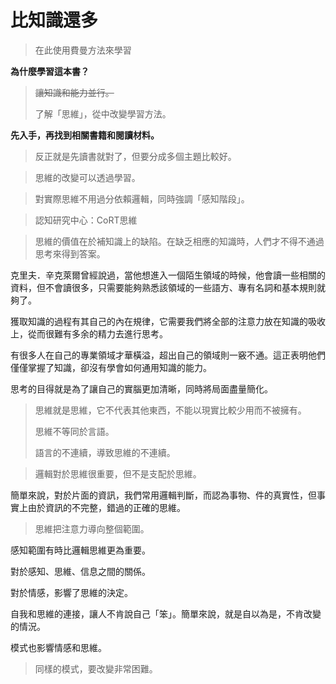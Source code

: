 # 比知識還多

> 在此使用費曼方法來學習

**為什麼學習這本書？**

> ~~讓知識和能力並行。~~
>
> 了解「思維」，從中改變學習方法。

**先入手，再找到相關書籍和閱讀材料。**

> 反正就是先讀書就對了，但要分成多個主題比較好。



> 思維的改變可以透過學習。

> 對實際思維不用過分依賴邏輯，同時強調「感知階段」。

> 認知研究中心：CoRT思維

> 思維的價值在於補知識上的缺陷。在缺乏相應的知識時，人們才不得不通過思考來得到答案。



克里夫．辛克萊爾曾經說過，當他想進入一個陌生領域的時候，他會讀一些相關的資料，但不會讀很多，只需要能夠熟悉該領域的一些語方、專有名詞和基本規則就夠了。



獲取知識的過程有其自己的內在規律，它需要我們將全部的注意力放在知識的吸收上，從而很難有多余的精力去進行思考。



有很多人在自己的專業領域才華橫溢，超出自己的領域則一竅不通。這正表明他們僅僅掌握了知識，卻沒有學會如何通用知識的能力。



思考的目得就是為了讓自己的實腦更加清晰，同時將局面盡量簡化。



> 思維就是思維，它不代表其他東西，不能以現實比較少用而不被擁有。
>
> 思維不等同於言語。
>
> 語言的不連續，導致思維的不連續。

> 邏輯對於思維很重要，但不是支配於思維。



簡單來說，對於片面的資訊，我們常用邏輯判斷，而認為事物、件的真實性，但事實上由於資訊的不完整，錯過的正確的思維。

> 思維把注意力導向整個範圍。



感知範圍有時比邏輯思維更為重要。

對於感知、思維、信息之間的關係。



對於情感，影響了思維的決定。



自我和思維的連接，讓人不肯說自己「笨」。簡單來說，就是自以為是，不肯改變的情況。



模式也影響情感和思維。



> 同樣的模式，要改變非常困難。